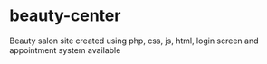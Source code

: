 # beauty-center
Beauty salon site created using php, css, js, html, login screen and appointment system available
